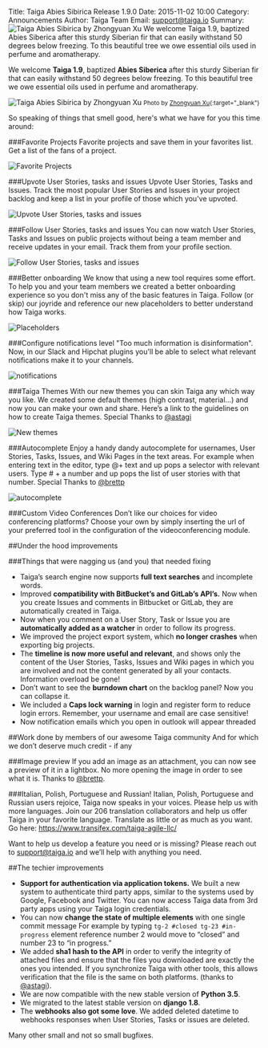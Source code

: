 Title: Taiga Abies Sibirica Release 1.9.0
Date: 2015-11-02 10:00
Category: Announcements
Author: Taiga Team
Email: support@taiga.io
Summary: ![Taiga Abies Sibirica by Zhongyuan Xu]({filename}/images/2015-11-02_changelog190/abies_sibirica.jpg) We welcome Taiga 1.9, baptized Abies Siberica after this sturdy Siberian fir that can easily withstand 50 degrees below freezing. To this beautiful tree we owe essential oils used in perfume and aromatherapy.

We welcome **Taiga 1.9**, baptized **Abies Siberica** after this sturdy Siberian fir that can easily withstand 50 degrees below freezing. To this beautiful tree we owe essential oils used in perfume and aromatherapy.

![Taiga Abies Sibirica by Zhongyuan Xu]({filename}/images/2015-11-02_changelog190/abies_sibirica.jpg)
<small>Photo by [Zhongyuan Xu](https://flic.kr/p/87TNBC "See Zhongyuan Xu profile"){:target="_blank"}</small>

So speaking of things that smell good, here's what we have for you this time around:

###Favorite Projects
Favorite projects and save them in your favorites list. Get a list of the fans of a project.

![Favorite Projects]({filename}/images/2015-11-02_changelog190/favorite_project.png)

###Upvote User Stories, tasks and issues
Upvote User Stories, Tasks and Issues. Track the most popular User Stories and Issues in your project backlog and keep a list in your profile of those which you've upvoted.

![Upvote User Stories, tasks and issues]({filename}/images/2015-11-02_changelog190/upvote.png)

###Follow User Stories, tasks and issues
You can now watch User Stories, Tasks and Issues on public projects without being a team member and receive updates in your email. Track them from your profile section.

![Follow User Stories, tasks and issues]({filename}/images/2015-11-02_changelog190/watch.png)

###Better onboarding
We know that using a new tool requires some effort. To help you and your team members we created a better onboarding experience so you don't miss any of the basic features in Taiga. Follow (or skip) our joyride and reference our new placeholders to better understand how Taiga works.

![Placeholders]({filename}/images/2015-11-02_changelog190/placeholders.png)

###Configure notifications level
"Too much information is disinformation". Now, in our Slack and Hipchat plugins you'll be able to select what relevant notifications make it to your channels.

![notifications]({filename}/images/2015-11-02_changelog190/slack.png)

###Taiga Themes
With our new themes you can skin Taiga any which way you like. We created some default themes (high contrast, material…) and now you can make your own and share. Here’s a link to the guidelines on how to create Taiga themes. Special Thanks to [@astagi](https://github.com/astagi)

![New themes]({filename}/images/2015-11-02_changelog190/themes_2.png)

###Autocomplete
Enjoy a handy dandy autocomplete for usernames, User Stories, Tasks, Issues, and Wiki Pages in the text areas. For example when entering text in the editor, type @+ text and up pops a selector with relevant users. Type # + a number and up pops the list of user stories with that number. Special Thanks to [@brettp](https://github.com/brettp)

![autocomplete]({filename}/images/2015-11-02_changelog190/autocomplete.png)

###Custom Video Conferences
Don’t like our choices for video conferencing platforms? Choose your own by simply inserting the url of your preferred tool in the configuration of the videoconferencing module.

##Under the hood improvements

###Things that were nagging us (and you) that needed fixing

- Taiga’s search engine now supports **full text searches** and incomplete words.
- Improved **compatibility with BitBucket’s and GitLab’s API’s.** Now when you create Issues and comments in Bitbucket or GitLab, they are automatically created in Taiga.
- Now when you comment on a User Story, Task or Issue you are **automatically added as a watcher** in order to follow its progress.
- We improved the project export system, which **no longer crashes** when exporting big projects.
- The **timeline is now more useful and relevant**, and shows only the content of the User Stories, Tasks, Issues and Wiki pages in which you are involved and not the content generated by all your contacts. Information overload be gone!
- Don’t want to see the **burndown chart** on the backlog panel? Now you can collapse it.
- We included a **Caps lock warning** in login and register form to reduce login errors. Remember, your username and email are case sensitive!
- Now notification emails which you open in outlook will appear threaded

##Work done by members of our awesome Taiga community
And for which we don’t deserve much credit - if any

###Image preview
If you add an image as an attachment, you can now see a preview of it in a lightbox. No more opening the image in order to see what it is. Thanks to [@brettp](https://github.com/brettp).

###Italian, Polish, Portuguese and Russian!
Italian, Polish, Portuguese and Russian users rejoice, Taiga now speaks in your voices. Please help us with more languages. Join our 206 translation collaborators and help us offer Taiga in your favorite language. Translate as little or as much as you want. Go here: https://www.transifex.com/taiga-agile-llc/

Want to help us develop a feature you need or is missing? Please reach out to [support@taiga.io](support@taiga.io) and we’ll help with anything you need.

##The techier improvements

- **Support for authentication via application tokens.** We built a new system to authenticate third party apps, similar to the systems used by Google, Facebook and Twitter. You can now access Taiga data from 3rd party apps using your Taiga login credentials.
- You can now **change the state of multiple elements** with one single commit message For example by typing ```tg-2 #closed tg-23 #in-progress``` element reference number 2 would move to “closed” and number 23 to “in progress.”
- We added **sha1 hash to the API** in order to verify the integrity of attached files and ensure that the files you downloaded are exactly the ones you intended. If you synchronize Taiga with other tools, this allows verification that the file is the same on both platforms. (thanks to [@astagi](https://github.com/astagi)).
- We are now compatible with the new stable version of **Python 3.5**.
- We migrated to the latest stable version on **django 1.8**.
- The **webhooks also got some love**. We added deleted datetime to webhooks responses when User Stories, Tasks or issues are deleted.

Many other small and not so small bugfixes.
